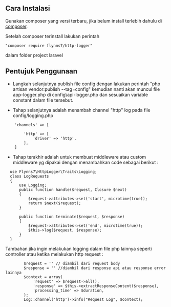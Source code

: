 ## Cara Instalasi
Gunakan composer yang versi terbaru, jika belum install terlebih dahulu di [composer](https://getcomposer.org/download/).

Setelah composer terinstall lakukan perintah 
```
"composer require flynns7/http-logger" 
```
dalam folder project laravel

## Pentujuk Penggunaan
- Langkah selanjutnya publish file config dengan lakukan perintah "php artisan vendor:publish --tag=config" kemudian nanti akan muncul file app-logger.php di config\api-logger.php dan sesuaikan variable constant dalam file tersebut.

- Tahap selanjutnya adalah menambah channel "http" log pada file config/logging.php 
```
    'channels' => [

        'http' => [
            'driver' => 'http',
        ],
    ]
```
- Tahap terakhir adalah untuk membuat middleware atau custom middleware yg dipakai dengan menambahkan code sebagai berikut : 

```
  use Flynns7\HttpLogger\Traits\Logging;
  class LogRequests
  {
      use Logging;
      public function handle($request, Closure $next)
      {
          $request->attributes->set('start', microtime(true));
          return $next($request);
      }
  
      public function terminate($request, $response)
      {
          $request->attributes->set('end', microtime(true));
          $this->log($request, $response);
      }
  }
```

Tambahan jika ingin melakukan logging dalam file php lainnya seperti controller atau ketika melakukan http request : 
```
        $request = '' // diambil dari request body
        $response = '' //diambil dari response api atau response error lainnya
        $context = array(
            'request' => $request->all(),
            'response' => $this->extractResponseContent($response),
            'processing_time' => $duration,
        );
        Log::channel('http')->info("Request Log", $context);
```
